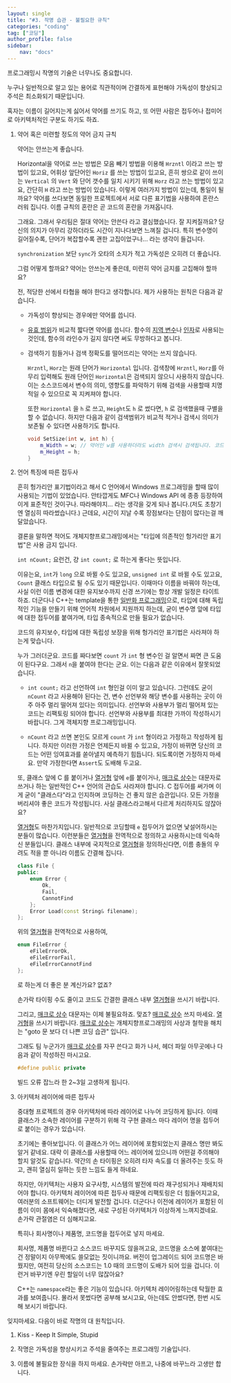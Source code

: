 ```yaml
---
layout: single
title: "#3. 작명 습관 - 불필요한 규칙"
categories: "coding"
tag: ["코딩"]
author_profile: false
sidebar: 
    nav: "docs"
---
```


프로그래밍시 작명의 기술은 너무나도 중요합니다.

누구나 일반적으로 알고 있는 용어로 직관적이며 간결하게 표현해야 가독성이 향상되고 주석은 최소화되기 때문입니다.

혹자는 이름이 길어지는게 싫어서 약어를 쓰기도 하고, 또 어떤 사람은 접두어나 접미어로 아키텍처적인 구분도 하기도 하죠.

1. 약어 혹은 미련할 정도의 약어 금지 규칙

    약어는 안쓰는게 좋습니다.

    Horizontal을 약어로 쓰는 방법은 모음 빼기 방법을 이용해 `Hrzntl` 이라고 쓰는 방법이 있고요, 어휘상 앞단어인 `Horiz` 를 쓰는 방법이 있고요, 흔히 쌍으로 같이 쓰이는 `Vertical` 의 `Vert` 와 단어 갯수를 일치 시키기 위해 `Horz` 라고 쓰는 방법이 있고요, 간단히 `H` 라고 쓰는 방법이 있습니다. 이렇게 여러가지 방법이 있는데, 통일이 될까요? 약어를 쓰다보면 동일한 프로젝트에서 서로 다른 표기법을 사용하여 혼란스러워 집니다. 이름 규칙의 혼란은 곧 코드의 혼란을 가져옵니다.

    그래요. 그래서 우리팀은 절대 약어는 안쓴다 라고 결심했습니다. 잘 지켜질까요? 당신의 의지가 아무리 강하더라도 시간이 지나다보면 느껴질 겁니다. 특히 변수명이 길어질수록, 단어가 복잡할수록 괜한 고집이었구나... 라는 생각이 들겁니다.

    `synchronization` 보단 `sync`가 오타의 소지가 적고 가독성은 오히려 더 좋습니다.

    그럼 어떻게 할까요? 약어는 안쓰는게 좋은데, 미련히 약어 금지를 고집해야 할까요?

    전, 적당한 선에서 타협을 해야 한다고 생각합니다. 제가 사용하는 원칙은 다음과 같습니다.

    * 가독성이 향상되는 경우에만 약어를 씁니다.

    * [유효 범위](https://tango1202.github.io/classic-cpp-guide/classic-cpp-guide-scope/)가 비교적 짧다면 약어를 씁니다. 함수의 [지역 변수](https://tango1202.github.io/classic-cpp-guide/classic-cpp-guide-static-extern-lifetime/#%EC%A7%80%EC%97%AD-%EB%B3%80%EC%88%98)나 [인자](https://tango1202.github.io/classic-cpp-guide/classic-cpp-guide-function/#%EC%9D%B8%EC%9E%90%EB%A7%A4%EA%B0%9C%EB%B3%80%EC%88%98-parameter)로 사용되는 것인데, 함수의 라인수가 길지 않다면 써도 무방하다고 봅니다.
   
    * 검색하기 힘들거나 검색 정확도를 떨어뜨리는 약어는 쓰지 않습니다.

        `Hrzntl`, `Horz`는 원래 단어가 `Horizontal` 입니다. 검색창에 `Hrzntl`, `Horz`를 아무리 입력해도 원래 단어인 `Horizontal`은 검색되지 않으니 사용하지 않습니다. 이는 소스코드에서 변수의 의미, 영향도를 파악하기 위해 검색을 사용할때 치명적일 수 있으므로 꼭 지켜져야 합니다.

        또한 `Horizontal` 을 `h` 로 쓰고, `Height`도 `h` 로 썼다면, `h` 로 검색했을때 구별을 할 수 없습니다. 하지만 다음과 같이 검색범위가 비교적 적거나 검색시 의미가 보존될 수 있다면 사용하기도 합니다.

        ```cpp
        void SetSize(int w, int h) {
            m_Width = w; // 약어인 w를 사용하더라도 width 검색시 검색됩니다. 코드상으로도 w의 의미를 직관적으로 알 수 있습니다.
            m_Height = h;
        }
        ```
 
 2. 언어 특징에 따른 접두사

    흔히 헝가리안 표기법이라고 해서 C 언어에서 Windows 프로그래밍을 할때 많이 사용되는 기법이 있었습니다. 안타깝게도 MFC나 Windows API 에 종종 등장하여 이게 표준적인 것이구나. 따라해야지... 라는 생각을 갖게 되나 봅니다.(저도 초창기엔 열심히 따라썼습니다.) 근데요, 시간이 지날 수록 장점보다는 단점이 많다는걸 깨달았습니다.

    결론을 말하면 적어도 개체지향프로그래밍에서는 "타입에 의존적인 헝가리안 표기법"은 사용 금지 입니다.

     `int nCount;` 요런건, 걍 `int count;` 로 하는게 좋다는 뜻입니다.

    이유는요, `int`가 `long` 으로  바뀔 수도 있고요, `unsigned int` 로 바뀔 수도 있고요, `Count` 클래스 타입으로 될 수도 있기 때문입니다. 이때마다 이름을 바꿔야 하는데, 사실 이런 이름 변경에 대한 유지보수까지 신경 쓰기에는 항상 개발 일정은 타이트하죠. 더군다나 C++는 template을 통한 [일반화 프로그래밍](https://tango1202.github.io/classic-cpp-stl/classic-cpp-stl-generic/)으로, 타입에 대해 독립적인 기능을 만들기 위해 언어적 차원에서 지원까지 하는데, 굳이 변수명 앞에 타입에 대한 접두어를 붙여가며, 타입 종속적으로 만들 필요가 없습니다.

    코드의 유지보수, 타입에 대한 독립성 보장을 위해 헝가리안 표기법은 사라져야 하는게 맞습니다.

    누가 그러더군요. 코드를 짜다보면 `count` 가 `int` 형 변수인 걸 알면서 짜면 큰 도움이 된다구요. 그래서 `n`을 붙여야 한다는 군요. 이는 다음과 같은 이유에서 잘못되었습니다.

    * `int count;` 라고 선언하여 `int` 형인걸 이미 알고 있습니다. 그런데도 굳이 `nCount` 라고 사용해야 된다는 건, 변수 선언부와 해당 변수를 사용하는 곳이 아주 아주 멀리 떨어져 있다는 의미입니다. 선언부와 사용부가 멀리 떨어져 있는 코드는 리팩토링 되어야 합니다. 선언부와 사용부를 최대한 가까이 작성하시기 바랍니다. 그게 객체지향 프로그래밍입니다.

    * `nCount` 라고 쓰면 본인도 모르게 `count` 가 `int` 형이라고 가정하고 작성하게 됩니다. 하지만 이러한 가정은 언제든지 바뀔 수 있고요, 가정이 바뀌면 당신의 코드는 어떤 잉여효과를 쏟아낼지 예측하기 힘듭니다. 되도록이면 가정하지 마세요. 만약 가정한다면 `Assert`도 도배해 두고요.

    또, 클래스 앞에 C 를 붙이거나 [열거형](https://tango1202.github.io/classic-cpp-guide/classic-cpp-guide-enum/) 앞에 `e`를 붙이거나, [매크로 상수](https://tango1202.github.io/classic-cpp-guide/classic-cpp-guide-preprocessor/#%EB%A7%A4%ED%81%AC%EB%A1%9C-%EC%83%81%EC%88%98)는 대문자로 쓰거나 하는 일반적인 C++ 언어의 관습도 사라져야 합니다. C 접두어를 써가며 이게 굳이 "클래스다"라고 인지하며 코딩하는 건 좋지 않은 습관입니다. 모든 가정을 버리셔야 좋은 코드가 작성됩니다. 사실 클래스라고해서 다르게 처리하지도 않잖아요?

    [열거형](https://tango1202.github.io/classic-cpp-guide/classic-cpp-guide-enum/)도 마찬가지입니다. 일반적으로 코딩할때 `e` 접두어가 없으면 낯설어하시는 분들이 많습니다. 이런분들은 [열거형](https://tango1202.github.io/classic-cpp-guide/classic-cpp-guide-enum/)을 전역적으로 정의하고 사용하시는데 익숙하신 분들입니다. 클래스 내부에 국지적으로 [열거형](https://tango1202.github.io/classic-cpp-guide/classic-cpp-guide-enum/)을 정의하신다면, 이름 충돌의 우려도 적을 뿐 아니라 이름도 간결해 집니다.

    ```cpp
    class File {
    public:
        enum Error {
            Ok,
            Fail,
            CannotFind
        };
        Error Load(const String& filename);
    };
    ```

    위의 [열거형](https://tango1202.github.io/classic-cpp-guide/classic-cpp-guide-enum/)을 전역적으로 사용하여,

    
    ```cpp
    enum FileError {
        eFileErrorOk,
        eFileErrorFail,
        eFileErrorCannotFind
    };
    ```
 
    로 하는게 더 좋은 분 계신가요? 없죠?

    손가락 타이핑 수도 줄이고 코드도 간결한 클래스 내부 [열거형](https://tango1202.github.io/classic-cpp-guide/classic-cpp-guide-enum/)을 쓰시기 바랍니다.

    그리고, [매크로 상수](https://tango1202.github.io/classic-cpp-guide/classic-cpp-guide-preprocessor/#%EB%A7%A4%ED%81%AC%EB%A1%9C-%EC%83%81%EC%88%98) 대문자는 이제 불필요하죠. 맞죠? [매크로 상수](https://tango1202.github.io/classic-cpp-guide/classic-cpp-guide-preprocessor/#%EB%A7%A4%ED%81%AC%EB%A1%9C-%EC%83%81%EC%88%98) 쓰지 마세요. [열거형](https://tango1202.github.io/classic-cpp-guide/classic-cpp-guide-enum/)을 쓰시기 바랍니다. [매크로 상수](https://tango1202.github.io/classic-cpp-guide/classic-cpp-guide-preprocessor/#%EB%A7%A4%ED%81%AC%EB%A1%9C-%EC%83%81%EC%88%98)는 개체지향프로그래밍의 사상과 철학을 해치는 "goto 문 보다 더 나쁜 코딩 습관" 입니다.

    그래도 팀 누군가가 [매크로 상수](https://tango1202.github.io/classic-cpp-guide/classic-cpp-guide-preprocessor/#%EB%A7%A4%ED%81%AC%EB%A1%9C-%EC%83%81%EC%88%98)를 자꾸 쓴다고 화가 나서, 헤더 파일 아무곳에나 다음과 같이 작성하진 마시고요. 

    ```cpp
    #define public private
    ```

    빌드 오류 잡느라 한 2~3일 고생하게 됩니다.

3. 아키텍처 레이어에 따른 접두사

    중대형 프로젝트의 경우 아키텍처에 따라 레이어로 나누어 코딩하게 됩니다. 이때 클래스가 소속한 레이어를 구분하기 위해 각 구현 클래스 마다 레이어 명을 접두어로 붙이는 경우가 있습니다.

    초기에는 좋아보입니다. 이 클래스가 어느 레이어에 포함되었는지 클래스 명만 봐도 알거 같네요. 대략 이 클래스를 사용할때 어느 레이어에 있으니까 어떤걸 주의해야 할지 알것도 같습니다. 약간의 손 타이핑은 오히려 타자 속도를 더 올려주는 듯도 하고, 괜히 열심히 일하는 듯한 느낌도 들게 하네요.

    하지만, 아키텍처는 사용자 요구사항, 시스템의 발전에 따라 재구성되거나 재배치되어야 합니다. 아키텍처 레이어에 따른 접두사 때문에 리팩토링은 더 힘들어지고요, 여러분의 소프트웨어는 더디게 발전할 겁니다. 더군다나 이전에 레이어가 포함된 이름이 이미 몸에서 익숙해졌다면, 새로 구성된 아키텍처가 이상하게 느껴지겠네요. 손가락 관절염은 더 심해지고요.

    특히나 회사명이나 제품명, 코드명을 접두어로 넣지 마세요.

    회사명, 제품명 바뀐다고 소스코드 바꾸지도 않을꺼고요, 코드명을 소스에 붙여대는 건 정말이지 아무짝에도 쓸모없는 짓이니까요. 버전이 업그레이드 되어 코드명은 바꿨지만, 여전히 당신의 소스코드는 1.0 때의 코드명이 도배가 되어 있을 겁니다. 이런거 바꾸기엔 우린 할일이 너무 많잖아요?

    C++는 `namespace`라는 좋은 기능이 있습니다. 아키텍처 레이어링하는데 탁월한 효과를 보여줍니다. 몰라서 못썼다면 공부해 보시고요, 아는데도 안썼다면, 한번 시도해 보시기 바랍니다.

 
잊지마세요. 다음이 바로 작명의 대 원칙입니다.

1. Kiss - Keep It Simple, Stupid

2. 작명은 가독성을 향상시키고 주석을 줄여주는 프로그래밍 기술입니다.

3. 이름에 불필요한 장식을 하지 마세요. 손가락만 아프고, 나중에 바꾸느라 고생만 합니다.